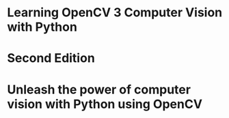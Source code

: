 # Learning OpenCV 3 Computer Vision with Python 
# Second Edition
# Unleash the power of computer vision with Python using OpenCV

